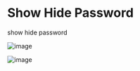 # Show Hide Password

show hide password

![image](https://user-images.githubusercontent.com/55288856/158476303-bdc944be-f7ac-4ba5-81fe-f7737c693e13.png)

![image](https://user-images.githubusercontent.com/55288856/158476311-6e6ac135-7d05-4a78-896e-68a0011163ad.png)
